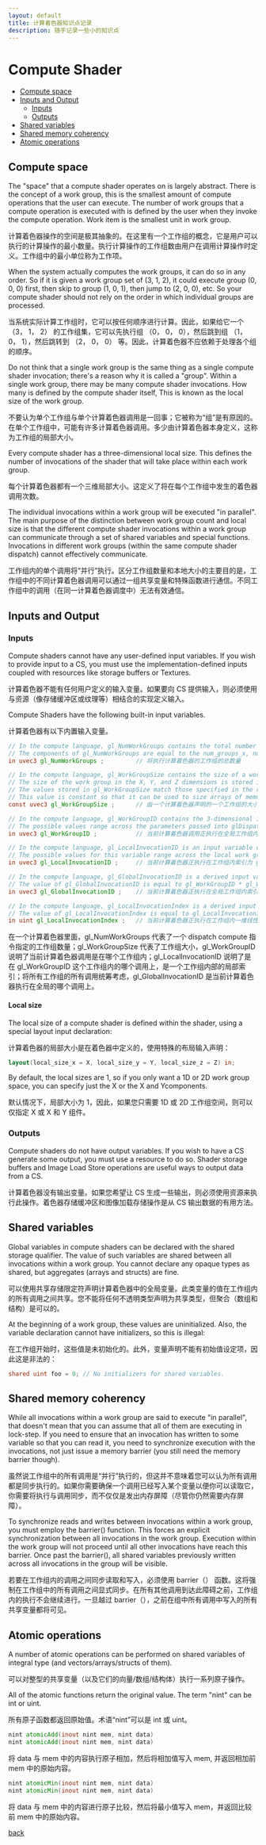 ```yaml
---
layout: default
title: 计算着色器知识点记录
description: 随手记录一些小的知识点
---
```


# Compute Shader

- [Compute space](#compute-space)
- [Inputs and Output](#inputs-and-output)
    - [Inputs](#inputs)
    - [Outputs](#outputs)
- [Shared variables](#shared-variables)
- [Shared memory coherency](#shared-memory-coherency)
- [Atomic operations](#atomic-operations)

## Compute space

The "space" that a compute shader operates on is largely abstract. There is the concept of a work group, this is the smallest amount of compute operations that the user can execute. The number of work groups that a compute operation is executed with is defined by the user when they invoke the compute operation. Work item is the smallest unit in work group.

计算着色器操作的空间是极其抽象的。在这里有一个工作组的概念，它是用户可以执行的计算操作的最小数量。执行计算操作的工作组数由用户在调用计算操作时定义。工作组中的最小单位称为工作项。

When the system actually computes the work groups, it can do so in any order. So if it is given a work group set of (3, 1, 2), it could execute group (0, 0, 0) first, then skip to group (1, 0, 1), then jump to (2, 0, 0), etc. So your compute shader should not rely on the order in which individual groups are processed.

当系统实际计算工作组时，它可以按任何顺序进行计算。因此，如果给它一个 （3， 1， 2） 的工作组集，它可以先执行组 （0， 0， 0），然后跳到组 （1， 0， 1），然后跳转到 （2， 0， 0） 等。因此，计算着色器不应依赖于处理各个组的顺序。

Do not think that a single work group is the same thing as a single compute shader invocation; there's a reason why it is called a "group". Within a single work group, there may be many compute shader invocations. How many is defined by the compute shader itself, This is known as the local size of the work group.

不要认为单个工作组与单个计算着色器调用是一回事；它被称为“组”是有原因的。在单个工作组中，可能有许多计算着色器调用。多少由计算着色器本身定义，这称为工作组的局部大小。

Every compute shader has a three-dimensional local size. This defines the number of invocations of the shader that will take place within each work group.

每个计算着色器都有一个三维局部大小。这定义了将在每个工作组中发生的着色器调用次数。

The individual invocations within a work group will be executed "in parallel". The main purpose of the distinction between work group count and local size is that the different compute shader invocations within a work group can communicate through a set of shared variables and special functions. Invocations in different work groups (within the same compute shader dispatch) cannot effectively communicate. 

工作组内的单个调用将“并行”执行。区分工作组数量和本地大小的主要目的是，工作组中的不同计算着色器调用可以通过一组共享变量和特殊函数进行通信。不同工作组中的调用（在同一计算着色器调度中）无法有效通信。

## Inputs and Output

### Inputs
Compute shaders cannot have any user-defined input variables. If you wish to provide input to a CS, you must use the implementation-defined inputs coupled with resources like storage buffers or Textures. 

计算着色器不能有任何用户定义的输入变量。如果要向 CS 提供输入，则必须使用与资源（像存储缓冲区或纹理等）相结合的实现定义输入。

Compute Shaders have the following built-in input variables.

计算着色器有以下内置输入变量。


```glsl
// In the compute language, gl_NumWorkGroups contains the total number of work groups that will execute the compute shader. 
// The components of gl_NumWorkGroups are equal to the num_groups_x, num_groups_y, and num_groups_z parameters passed to the glDispatchCompute command.
in uvec3 gl_NumWorkGroups ;         // 将执行计算着色器的工作组的总数量

// In the compute language, gl_WorkGroupSize contains the size of a workgroup declared by a compute shader. 
// The size of the work group in the X, Y, and Z dimensions is stored in the x, y, and z components of gl_WorkGroupSize. 
// The values stored in gl_WorkGroupSize match those specified in the required local_size_x, local_size_y, and local_size_z layout qualifiers for the current shader. 
// This value is constant so that it can be used to size arrays of memory that can be shared within the local work group.
const uvec3 gl_WorkGroupSize ;      // 由一个计算着色器声明的一个工作组的大小

// In the compute language, gl_WorkGroupID contains the 3-dimensional index of the global work group that the current compute shader invocation is executing within. 
// The possible values range across the parameters passed into glDispatchCompute, i.e., from (0, 0, 0) to (gl_NumWorkGroups.x - 1, gl_NumWorkGroups.y - 1, gl_NumWorkGroups.z - 1).
in uvec3 gl_WorkGroupID ;           // 当前计算着色器调用正执行在全局工作组内索引为 gl_WorkGroupID 的工作组上，即代表了当前计算着色器调用发生在哪个工作组内

// In the compute language, gl_LocalInvocationID is an input variable containing the n-dimensional index of the local work invocation within the work group that the current shader is executing in. 
// The possible values for this variable range across the local work group size, i.e., (0,0,0) to (gl_WorkGroupSize.x - 1, gl_WorkGroupSize.y - 1, gl_WorkGroupSize.z - 1).
in uvec3 gl_LocalInvocationID ;     // 当前计算着色器正执行在工作组内索引为 gl_LocalInvocationID 的局部工作调用里，即代表了当前计算着色器调用发生在工作组内的哪个位置

// In the compute language, gl_GlobalInvocationID is a derived input variable containing the n-dimensional index of the work invocation within the global work group that the current shader is executing on. 
// The value of gl_GlobalInvocationID is equal to gl_WorkGroupID * gl_WorkGroupSize + gl_LocalInvocationID.
in uvec3 gl_GlobalInvocationID ;    // 当前计算着色器正执行在全局工作组内索引为 gl_GlobalInvocationID 的工作调用上

// In the compute language, gl_LocalInvocationIndex is a derived input variable containing the 1-dimensional linearized index of the work invocation within the work group that the current shader is executing on. 
// The value of gl_LocalInvocationIndex is equal to gl_LocalInvocationID.z * gl_WorkGroupSize.x * gl_WorkGroupSize.y + gl_LocalInvocationID.y * gl_WorkGroupSize.x + gl_LocalInvocationID.x.
in uint gl_LocalInvocationIndex ;   // 当前计算着色器正执行在工作组内一维线性索引为 gl_LocalInvocationIndex 的工作调用上。是区别于局部工作调用的三维索引 gl_LocalInvocationID，对工作组内的所有调用按一维线性排序，依次为每个调用安排一个一维索引值，这个索引值就是 gl_LocalInvocationIndex 的值
```

在一个计算着色器里面，gl_NumWorkGroups 代表了一个 dispatch compute 指令指定的工作组数量；gl_WorkGroupSize 代表了工作组大小，gl_WorkGroupID 说明了当前计算着色器调用是在哪个工作组内；gl_LocalInvocationID 说明了是在 gl_WorkGroupID 这个工作组内的哪个调用上，是一个工作组内部的局部索引；将所有工作组的所有调用统筹考虑，gl_GlobalInvocationID 是当前计算着色器执行在全局的哪个调用上。

#### Local size

The local size of a compute shader is defined within the shader, using a special layout input declaration:

计算着色器的局部大小是在着色器中定义的，使用特殊的布局输入声明：

```glsl
layout(local_size_x = X​, local_size_y = Y​, local_size_z = Z​) in;
```

By default, the local sizes are 1, so if you only want a 1D or 2D work group space, you can specify just the X​ or the X​ and Y​ components.

默认情况下，局部大小为 1，因此，如果您只需要 1D 或 2D 工作组空间，则可以仅指定 X 或 X 和 Y 组件。

### Outputs
Compute shaders do not have output variables. If you wish to have a CS generate some output, you must use a resource to do so. Shader storage buffers and Image Load Store operations are useful ways to output data from a CS.

计算着色器没有输出变量。如果您希望让 CS 生成一些输出，则必须使用资源来执行此操作。着色器存储缓冲区和图像加载存储操作是从 CS 输出数据的有用方法。

## Shared variables

Global variables in compute shaders can be declared with the shared storage qualifier. The value of such variables are shared between all invocations within a work group. You cannot declare any opaque types as shared, but aggregates (arrays and structs) are fine.

可以使用共享存储限定符声明计算着色器中的全局变量。此类变量的值在工作组内的所有调用之间共享。您不能将任何不透明类型声明为共享类型，但聚合（数组和结构）是可以的。

At the beginning of a work group, these values are uninitialized. Also, the variable declaration cannot have initializers, so this is illegal:

在工作组开始时，这些值是未初始化的。此外，变量声明不能有初始值设定项，因此这是非法的：

```glsl
shared uint foo = 0; // No initializers for shared variables.
```

## Shared memory coherency

While all invocations within a work group are said to execute "in parallel", that doesn't mean that you can assume that all of them are executing in lock-step. If you need to ensure that an invocation has written to some variable so that you can read it, you need to synchronize execution with the invocations, not just issue a memory barrier (you still need the memory barrier though).

虽然说工作组中的所有调用是“并行”执行的，但这并不意味着您可以认为所有调用都是同步执行的。如果你需要确保一个调用已经写入某个变量以便你可以读取它，你需要将执行与调用同步，而不仅仅是发出内存屏障（尽管你仍然需要内存屏障）。

To synchronize reads and writes between invocations within a work group, you must employ the barrier() function. This forces an explicit synchronization between all invocations in the work group. Execution within the work group will not proceed until all other invocations have reach this barrier. Once past the barrier(), all shared variables previously written across all invocations in the group will be visible.

若要在工作组内的调用之间同步读取和写入，必须使用 barrier（） 函数。这将强制在工作组中的所有调用之间显式同步。在所有其他调用到达此障碍之前，工作组内的执行不会继续进行。一旦越过 barrier（），之前在组中所有调用中写入的所有共享变量都将可见。

## Atomic operations

A number of atomic operations can be performed on shared variables of integral type (and vectors/arrays/structs of them). 

可以对整型的共享变量（以及它们的向量/数组/结构体）执行一系列原子操作。

All of the atomic functions return the original value. The term "nint" can be int or uint.

所有原子函数都返回原始值。术语“nint”可以是 int 或 uint。

```glsl
nint atomicAdd(inout nint mem​, nint data​)
nint atomicAdd(inout nint mem, nint data)
```
将 data​ 与 mem 中的内容执行原子相加，然后将相加值写入 mem, 并返回相加前 mem 中的原始内容。

```glsl
nint atomicMin(inout nint mem​, nint data​)
nint atomicMin(inout nint mem, nint data)
```
将 data 与 mem 中的内容进行原子比较，然后将最小值写入 mem，并返回比较前 mem 中的原始内容。

[back](./)